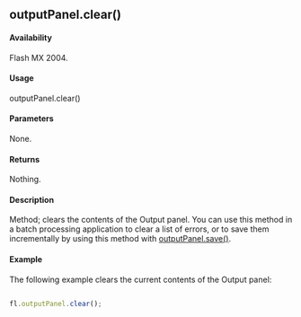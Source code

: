 ## outputPanel.clear()

#### Availability

Flash MX 2004.

#### Usage

outputPanel.clear()

#### Parameters

None.

#### Returns

Nothing.

#### Description

Method; clears the contents of the Output panel. You can use this method in a batch processing application to clear a list of errors, or to save them incrementally by using this method with [outputPanel.save()](../outputPanel_object/outputPane1.md).

#### Example


The following example clears the current contents of the Output panel:
```javascript

fl.outputPanel.clear();
```
<span id="outputPanel.save()" class="anchor"></span>

